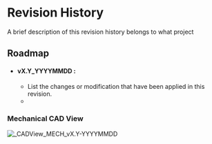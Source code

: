 # Revision History

A brief description of this revision history belongs to what project

## Roadmap

- #### __vX.Y_YYYYMMDD :__ 
    - List the changes or modification that have been applied in this revision.
    - 

### Mechanical CAD View

![_CADView_MECH_vX.Y-YYYYMMDD](https://github.com/mend0z0)